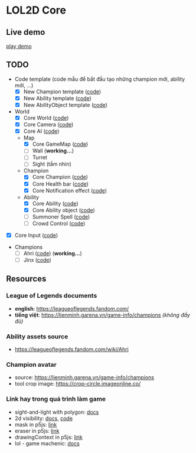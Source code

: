 # LOL2D Core

## Live demo

[play demo](https://lol2d.github.io/LOL2D-Core/)

## TODO

- Code template (code mẫu để bắt đầu tạo những champion mới, ability mới, ...)
  - [x] New Champion template ([code](js/template/champion.template.js))
  - [x] New Ability template ([code](js/template/ability.template.js))
  - [x] New AbilityObject template ([code](js/template/ability-object.template.js))
- World
  - [x] Core World ([code](js/core/world.core.js))
  - [x] Core Camera ([code](js/core/camera.core.js))
  - [x] Core AI ([code](js/core/ai.core.js))
  - Map
    - [x] Core GameMap ([code](js/core/gamemap.core.js))
    - [ ] Wall (**working...**)
    - [ ] Turret
    - [ ] Sight (tầm nhìn)
  - Champion
    - [x] Core Champion ([code](js/core/champion.core.js))
    - [x] Core Health bar ([code](js/core/health-bar.core.js))
    - [x] Core Notification effect ([code](js/core/noti-effect.core.js))
  - Ability
    - [x] Core Ability ([code](js/core/ability.core.js))
    - [x] Core Ability object ([code](js/core/ability-object.core.js))
    - [ ] Summoner Spell ([code](js/extends/summoner-spell))
    - [ ] Crowd Control ([code](js/extends/crowd-control))
- [x] Core Input ([code](js/core/input.core.js))
- Champions
  - [ ] Ahri ([code](js/extends/champion/ahri)) (**working...**)
  - [ ] Jinx ([code](js/extends/champion/jinx))

## Resources

### League of Legends documents

- **english**: <https://leagueoflegends.fandom.com/>
- **tiếng việt**: <https://lienminh.garena.vn/game-info/champions> *(không đầy đủ)*

### Ability assets source

- <https://leagueoflegends.fandom.com/wiki/Ahri>

### Champion avatar

- source: <https://lienminh.garena.vn/game-info/champions>
- tool crop image: <https://crop-circle.imageonline.co/>

### Link hay trong quá trình làm game

- sight-and-light with polygon: [docs](https://ncase.me/sight-and-light/)
- 2d visibility: [docs](https://www.redblobgames.com/articles/visibility/), [code](https://www.redblobgames.com/articles/visibility/)
- mask in p5js: [link](https://editor.p5js.org/figraham/sketches/vOUjYwE3Z)
- eraser in p5js: [link](https://editor.p5js.org/stalgiag/sketches/eCsygQ7-5)
- drawingContext in p5js: [link](https://p5js.org/reference/#/p5/drawingContext)
- lol - game machenic: [docs](https://leagueoflegends.fandom.com/wiki/Category:Gameplay_elements)
